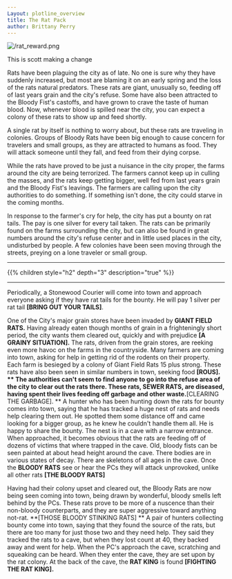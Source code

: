 ```yaml
---
Layout: plotline_overview
title: The Rat Pack
author: Brittany Perry
---
```


![/rat_reward.png](/rat_reward. "{width='10'}" )

This is scott making a change

Rats have been plaguing the city as of late. No one is sure why they have suddenly increased, but most are blaming it on an early spring and the loss of the rats natural predators. These rats are giant, unusually so, feeding off of last years grain and the city's refuse. Some have also been attracted to the Bloody Fist's castoffs, and have grown to crave the taste of human blood. Now, whenever blood is spilled near the city, you can expect a colony of these rats to show up and feed shortly. 

A single rat by itself is nothing to worry about, but these rats are traveling in colonies. Groups of Bloody Rats have been big enough to cause concern for travelers and small groups, as they are attracted to humans as food. They will attack someone until they fall, and feed from their dying corpse.

While the rats have proved to be just a nuisance in the city proper, the farms around the city are being terrorized. The farmers cannot keep up in culling the masses, and the rats keep getting bigger, well fed from last years grain and the Bloody Fist's leavings. The farmers are calling upon the city authorities to do something. If something isn't done, the city could starve in the coming months.

In response to the farmer's cry for help, the city has put a bounty on rat tails. The pay is one silver for every tail taken. The rats can be primarily found on the farms surrounding the city, but can also be found in great numbers around the city's refuse center and in little used places in the city, undisturbed by people. A few colonies have been seen moving through the streets, preying on a lone traveler or small group.

---

{{% children style="h2" depth="3" description="true" %}}

---

Periodically, a Stonewood Courier will come into town and approach everyone asking if they have rat tails for the bounty. He will pay 1 silver per rat tail **[BRING OUT YOUR TAILS]**.

One of the City's major grain stores have been invaded by **GIANT FIELD RATS.** Having already eaten though months of grain in a frighteningly short period, the city wants them cleared out, quickly and with prejudice **[A GRAINY SITUATION].** The rats, driven from the grain stores, are reeking even more havoc on the farms in the countryside. Many farmers are coming into town, asking for help in getting rid of the rodents on their property. Each farm is besieged by a colony of Giant Field Rats 15 plus strong. These rats have also been seen in similar numbers in town, seeking food **[ROUS]. 
**	The authorities can't seem to find anyone to go into the refuse area of the city to clear out the rats there. These rats, **SEWER RATS**, are diseased, having spent their lives feeding off garbage and other waste.**[CLEARING THE GARBAGE].
**	A hunter who has been hunting down the rats for bounty comes into town, saying that he has tracked a huge nest of rats and needs help clearing them out. He spotted them some distance off and came looking for a bigger group, as he knew he couldn't handle them all. He is happy to share the bounty. The nest is in a cave with a narrow entrance. When approached, it becomes obvious that the rats are feeding off of dozens of victims that where trapped in the cave. Old, bloody fists can be seen painted at about head height around the cave. There bodies are in various states of decay. There are skeletons of all ages in the cave. Once the **BLOODY RATS** see or hear the PCs they will attack unprovoked, unlike all other rats **[THE BLOODY RATS]**

Having had their colony upset and cleared out, the Bloody Rats are now being seen coming into town, being drawn by wonderful, bloody smells left behind by the PCs. These rats prove to be more of a nuscence than their non-bloody counterparts, and they are super aggressive toward anything not-rat. **[THOSE BLOODY STINKING RATS]
**	A pair of hunters collecting bounty come into town, saying that they found the source of the rats, but there are too many for just those two and they need help. They said they tracked the rats to a cave, but when they lost count at 40, they backed away and went for help. When the PC's approach the cave, scratching and squeaking can be heard. When they enter the cave, they are set upon by the rat colony. At the back of the cave, the **RAT KING** is found **[FIGHTING THE RAT KING].**